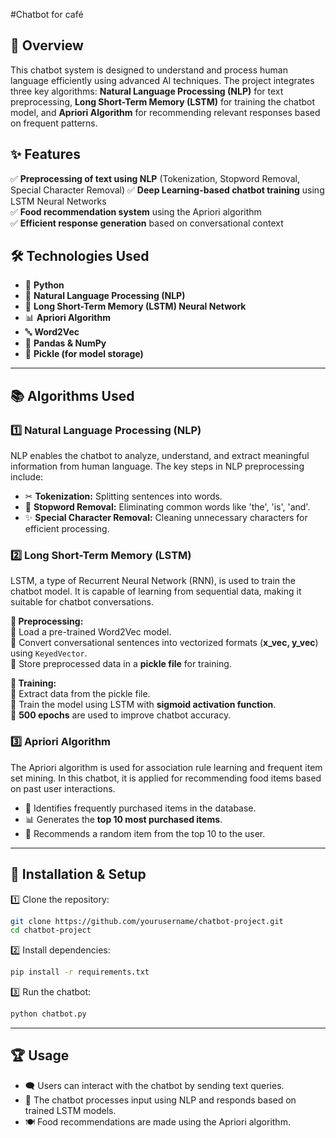 #Chatbot for café 
## 📌 Overview
This chatbot system is designed to understand and process human language efficiently using advanced AI techniques. The project integrates three key algorithms: **Natural Language Processing (NLP)** for text preprocessing, **Long Short-Term Memory (LSTM)** for training the chatbot model, and **Apriori Algorithm** for recommending relevant responses based on frequent patterns.

## ✨ Features
✅ **Preprocessing of text using NLP** (Tokenization, Stopword Removal, Special Character Removal)
✅ **Deep Learning-based chatbot training** using LSTM Neural Networks  
✅ **Food recommendation system** using the Apriori algorithm  
✅ **Efficient response generation** based on conversational context  

## 🛠️ Technologies Used
- 🐍 **Python**
- 🧠 **Natural Language Processing (NLP)**
- 🔄 **Long Short-Term Memory (LSTM) Neural Network**
- 📊 **Apriori Algorithm**
- 🔤 **Word2Vec**
- 📑 **Pandas & NumPy**
- 💾 **Pickle (for model storage)**

---
## 📚 Algorithms Used
### 1️⃣ Natural Language Processing (NLP)
NLP enables the chatbot to analyze, understand, and extract meaningful information from human language. The key steps in NLP preprocessing include:
- ✂ **Tokenization:** Splitting sentences into words.
- 🚫 **Stopword Removal:** Eliminating common words like 'the', 'is', 'and'.
- ✨ **Special Character Removal:** Cleaning unnecessary characters for efficient processing.

### 2️⃣ Long Short-Term Memory (LSTM)
LSTM, a type of Recurrent Neural Network (RNN), is used to train the chatbot model. It is capable of learning from sequential data, making it suitable for chatbot conversations. 

**📌 Preprocessing:**  
🔹 Load a pre-trained Word2Vec model.  
🔹 Convert conversational sentences into vectorized formats (**x_vec, y_vec**) using `KeyedVector`.  
🔹 Store preprocessed data in a **pickle file** for training.  

**📌 Training:**  
🔹 Extract data from the pickle file.  
🔹 Train the model using LSTM with **sigmoid activation function**.  
🔹 **500 epochs** are used to improve chatbot accuracy.  

### 3️⃣ Apriori Algorithm
The Apriori algorithm is used for association rule learning and frequent item set mining. In this chatbot, it is applied for recommending food items based on past user interactions.

- 🔎 Identifies frequently purchased items in the database.
- 📊 Generates the **top 10 most purchased items**.
- 🎲 Recommends a random item from the top 10 to the user.

---
## 🚀 Installation & Setup
1️⃣ Clone the repository:
   ```sh
   git clone https://github.com/yourusername/chatbot-project.git
   cd chatbot-project
   ```
2️⃣ Install dependencies:
   ```sh
   pip install -r requirements.txt
   ```
3️⃣ Run the chatbot:
   ```sh
   python chatbot.py
   ```

---
## 🏆 Usage
- 🗨 Users can interact with the chatbot by sending text queries.
- 🔄 The chatbot processes input using NLP and responds based on trained LSTM models.
- 🍽 Food recommendations are made using the Apriori algorithm.



